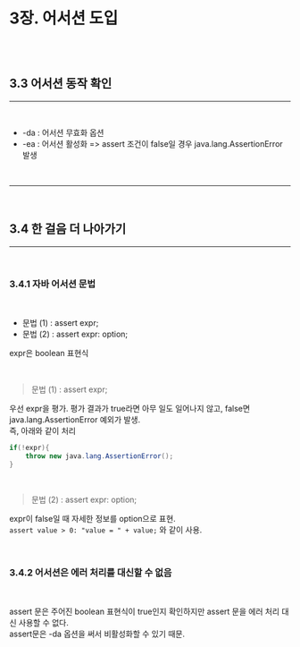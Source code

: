 # 3장. 어서션 도입  

<br><br>


## 3.3 어서션 동작 확인 

___

<br>

* -da : 어서션 무효화 옵션  
* -ea : 어서션 활성화 => assert 조건이 false일 경우 java.lang.AssertionError 발생  

<br>

___

<br>

## 3.4 한 걸음 더 나아가기    

___

<br>


### 3.4.1 자바 어서션 문법  

<br>

* 문법 (1) : assert expr;    
* 문법 (2) : assert expr: option;    

expr은 boolean 표현식 

<br>

> 문법 (1) : assert expr;  


우선 expr을 평가. 평가 결과가 true라면 아무 일도 일어나지 않고, false면 java.lang.AssertionError 예외가 발생.  
즉, 아래와 같이 처리  

```java
if(!expr){
    throw new java.lang.AssertionError();
}
```

<br>

> 문법 (2) : assert expr: option;  

expr이 false일 때 자세한 정보를 option으로 표현.    
```assert value > 0: "value = " + value;``` 와 같이 사용.   

<br>


### 3.4.2 어서션은 에러 처리를 대신할 수 없음  

<br>

assert 문은 주어진 boolean 표현식이 true인지 확인하지만 assert 문을 에러 처리 대신 사용할 수 없다.  
assert문은 -da 옵션을 써서 비활성화할 수 있기 때문.  


